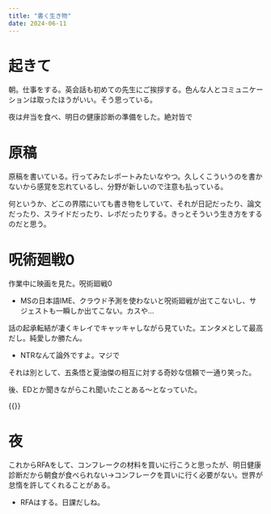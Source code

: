 ```yaml
---
title: "書く生き物"
date: 2024-06-11
---
```



# 起きて
朝。仕事をする。英会話も初めての先生にご挨拶する。色んな人とコミュニケーションは取ったほうがいい。そう思っている。


夜は弁当を食べ、明日の健康診断の準備をした。絶対皆で
# 原稿
原稿を書いている。行ってみたレポートみたいなやつ。久しくこういうのを書かないから感覚を忘れているし、分野が新しいので注意も払っている。

何というか、どこの界隈にいても書き物をしていて、それが日記だったり、論文だったり、スライドだったり、レポだったりする。きっとそういう生き方をするのだと思う。

# 呪術廻戦0
作業中に映画を見た。呪術廻戦0
- MSの日本語IME、クラウド予測を使わないと呪術廻戦が出てこないし、サジェストも一瞬しか出てこない。カスや...


話の起承転結が凄くキレイでキャッキャしながら見ていた。エンタメとして最高だし。純愛しか勝たん。
- NTRなんて論外ですよ。マジで

それは別として、五条悟と夏油傑の相互に対する奇妙な信頼で一通り笑った。

後、EDとか聞きながらこれ聞いたことある～となっていた。

{{<youtube hm1na9R2uYA>}}

# 夜
これからRFAをして、コンフレークの材料を買いに行こうと思ったが、明日健康診断だから朝食が食べられない→コンフレークを買いに行く必要がない。世界が怠惰を許してくれることがある。
- RFAはする。日課だしね。